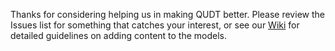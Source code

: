 Thanks for considering helping us in making QUDT better. Please review the Issues list for something that catches your interest, or 
see our <a href="https://github.com/qudt/qudt-public-repo/wiki"> Wiki</a> for detailed guidelines on adding content to the models.
